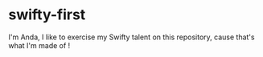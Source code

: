 # swifty-first

I'm Anda, I like to exercise my Swifty talent on this repository, cause that's what I'm made of !
